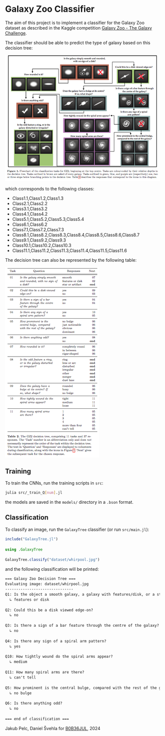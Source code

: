 # Galaxy Zoo Classifier

The aim of this project is to implement a classifier for the Galaxy Zoo dataset as described in the Kaggle competition [Galaxy Zoo - The Galaxy Challenge](https://www.kaggle.com/c/galaxy-zoo-the-galaxy-challenge).

The classifier should be able to predict the type of galaxy based on this decision tree:

![Galaxy Zoo Decision Tree](img/decision_tree.png)

which corresponds to the following classes:

- Class1.1,Class1.2,Class1.3
- Class2.1,Class2.2
- Class3.1,Class3.2
- Class4.1,Class4.2
- Class5.1,Class5.2,Class5.3,Class5.4
- Class6.1,Class6.2
- Class7.1,Class7.2,Class7.3
- Class8.1,Class8.2,Class8.3,Class8.4,Class8.5,Class8.6,Class8.7
- Class9.1,Class9.2,Class9.3
- Class10.1,Class10.2,Class10.3
- Class11.1,Class11.2,Class11.3,Class11.4,Class11.5,Class11.6

The decision tree can also be represented by the following table:

![Galaxy Zoo Decision Table](img/questions.png)

## Training

To train the CNNs, run the training scripts in `src`:

```bash
julia src/_train_Q[num].jl
```

the models are saved in the `models/` directory in a `.bson` format.

## Classification

To classify an image, run the `GalaxyTree` classifier (or run `src/main.jl`):

```julia
include("GalaxyTree.jl")

using .GalaxyTree

GalaxyTree.classify("dataset/whirpool.jpg")
```
and the following classification will be printed:

```txt
=== Galaxy Zoo Decision Tree ===
Evaluating image: dataset/whirpool.jpg
-------------------------------
Q1: Is the object a smooth galaxy, a galaxy with features/disk, or a star?
  ↳ features or disk

Q2: Could this be a disk viewed edge-on?
  ↳ no

Q3: Is there a sign of a bar feature through the centre of the galaxy?
  ↳ no

Q4: Is there any sign of a spiral arm pattern?
  ↳ yes

Q10: How tightly wound do the spiral arms appear?
  ↳ medium

Q11: How many spiral arms are there?
  ↳ can't tell

Q5: How prominent is the central bulge, compared with the rest of the galaxy?
  ↳ no bulge

Q6: Is there anything odd?
  ↳ no

=== end of classification ===
```

Jakub Pelc, Daniel Švehla for [B0B36JUL](https://juliateachingctu.github.io/Julia-for-Optimization-and-Learning/stable/), 2024